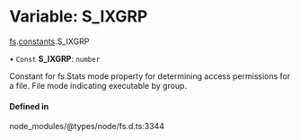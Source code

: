 # Variable: S\_IXGRP

[fs](../modules/fs.md).[constants](../modules/fs.constants.md).S_IXGRP

• `Const` **S\_IXGRP**: `number`

Constant for fs.Stats mode property for determining access permissions for a file. File mode indicating executable by group.

#### Defined in

node_modules/@types/node/fs.d.ts:3344
